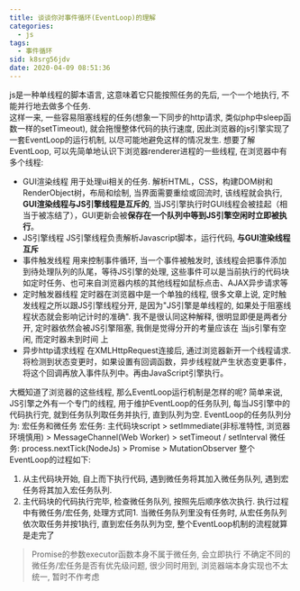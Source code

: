 ```yaml
---
title: 谈谈你对事件循环(EventLoop)的理解
categories: 
  - js
tags: 
  - 事件循环
sid: k8srg56jdv
date: 2020-04-09 08:51:36
---
```

js是一种单线程的脚本语言, 这意味着它只能按照任务的先后, 一个一个地执行, 不能并行地去做多个任务.   
这样一来, 一些容易阻塞线程的任务(想象一下同步的http请求, 类似php中sleep函数一样的setTimeout), 就会拖慢整体代码的执行速度, 因此浏览器的js引擎实现了一套EventLoop的运行机制, 以尽可能地避免这样的情况发生.
想要了解EventLoop, 可以先简单地认识下浏览器renderer进程的一些线程, 在浏览器中有多个线程:
- GUI渲染线程
  用于处理ui相关的任务. 解析HTML，CSS，构建DOM树和RenderObject树，布局和绘制, 当界面需要重绘或回流时, 该线程就会执行, **GUI渲染线程与JS引擎线程是互斥的**, 当JS引擎执行时GUI线程会被挂起（相当于被冻结了），GUI更新会被**保存在一个队列中等到JS引擎空闲时立即被执行**。
- JS引擎线程
  JS引擎线程负责解析Javascript脚本，运行代码, **与GUI渲染线程互斥**
- 事件触发线程
  用来控制事件循环, 当一个事件被触发时, 该线程会把事件添加到待处理队列的队尾，等待JS引擎的处理, 这些事件可以是当前执行的代码块如定时任务、也可来自浏览器内核的其他线程如鼠标点击、AJAX异步请求等
- 定时触发器线程
  定时器在浏览器中是一个单独的线程, 很多文章上说, 定时触发线程之所以跟JS引擎线程分开, 是因为"JS引擎是单线程的, 如果处于阻塞线程状态就会影响记计时的准确". 我不是很认同这种解释, 很明显即便是两者分开, 定时器依然会被JS引擎阻塞, 我倒是觉得分开的考量应该在 当js引擎有空闲, 而定时器未到时间 上
- 异步http请求线程
  在XMLHttpRequest连接后, 通过浏览器新开一个线程请求.
  将检测到状态变更时，如果设置有回调函数，异步线程就产生状态变更事件，将这个回调再放入事件队列中。再由JavaScript引擎执行。

大概知道了浏览器的这些线程, 那么EventLoop运行机制是怎样的呢?
简单来说, JS引擎之外有一个专门的线程, 用于维护EventLoop的任务队列, 每当JS引擎中的代码执行完, 就到任务队列取任务并执行, 直到队列为空.
EventLoop的任务队列分为: 宏任务和微任务
宏任务: 主代码块script > setImmediate(非标准特性, 浏览器环境慎用) > MessageChannel(Web Worker) > setTimeout / setInterval
微任务: process.nextTick(NodeJs) > Promise > MutationObserver
整个EventLoop的过程如下:
1. 从主代码块开始, 自上而下执行代码, 遇到微任务将其加入微任务队列, 遇到宏任务将其加入宏任务队列.
2. 主代码块的代码执行完毕, 检查微任务队列, 按照先后顺序依次执行. 执行过程中有微任务/宏任务, 处理方式同1. 当微任务队列里没有任务时, 从宏任务队列依次取任务并按1执行, 直到宏任务队列为空, 整个EventLoop机制的流程就算是走完了

> Promise的参数executor函数本身不属于微任务, 会立即执行
> 不确定不同的微任务/宏任务是否有优先级问题, 很少同时用到, 浏览器端本身实现也不太统一, 暂时不作考虑
